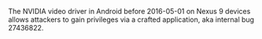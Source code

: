 The NVIDIA video driver in Android before 2016-05-01 on Nexus 9 devices allows attackers to gain privileges via a crafted application, aka internal bug 27436822.